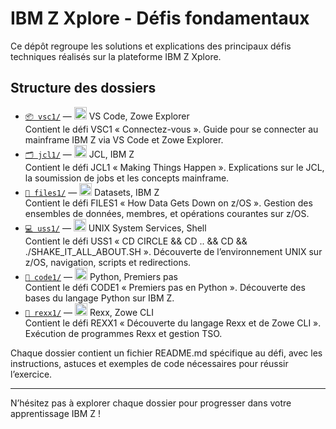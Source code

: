 # IBM Z Xplore - Défis fondamentaux

Ce dépôt regroupe les solutions et explications des principaux défis techniques réalisés sur la plateforme IBM Z Xplore.

## Structure des dossiers

- [`📦 vsc1/`](./vsc1) — <img src="https://cdn.jsdelivr.net/gh/devicons/devicon/icons/vscode/vscode-original.svg" width="20"/> VS Code, Zowe Explorer  
  Contient le défi VSC1 « Connectez-vous ». Guide pour se connecter au mainframe IBM Z via VS Code et Zowe Explorer.
- [`🗂️ jcl1/`](./jcl1) — <img src="https://cdn.jsdelivr.net/gh/devicons/devicon/icons/ibm/ibm-original.svg" width="20"/> JCL, IBM Z  
  Contient le défi JCL1 « Making Things Happen ». Explications sur le JCL, la soumission de jobs et les concepts mainframe.
- [`📝 files1/`](./files1) — <img src="https://cdn.jsdelivr.net/gh/devicons/devicon/icons/ibm/ibm-original.svg" width="20"/> Datasets, IBM Z  
  Contient le défi FILES1 « How Data Gets Down on z/OS ». Gestion des ensembles de données, membres, et opérations courantes sur z/OS.
- [`💻 uss1/`](./uss1) — <img src="https://cdn.jsdelivr.net/gh/devicons/devicon/icons/linux/linux-original.svg" width="20"/> UNIX System Services, Shell  
  Contient le défi USS1 « CD CIRCLE && CD .. && CD && ./SHAKE_IT_ALL_ABOUT.SH ». Découverte de l’environnement UNIX sur z/OS, navigation, scripts et redirections.
- [`🐍 code1/`](./code1) — <img src="https://cdn.jsdelivr.net/gh/devicons/devicon/icons/python/python-original.svg" width="20"/> Python, Premiers pas  
  Contient le défi CODE1 « Premiers pas en Python ». Découverte des bases du langage Python sur IBM Z.
- [`🧩 rexx1/`](./rexx1) — <img src="https://upload.wikimedia.org/wikipedia/commons/7/7c/Rexx_logo.png" width="20"/> Rexx, Zowe CLI  
  Contient le défi REXX1 « Découverte du langage Rexx et de Zowe CLI ». Exécution de programmes Rexx et gestion TSO.

Chaque dossier contient un fichier README.md spécifique au défi, avec les instructions, astuces et exemples de code nécessaires pour réussir l’exercice.

---
N’hésitez pas à explorer chaque dossier pour progresser dans votre apprentissage IBM Z !
